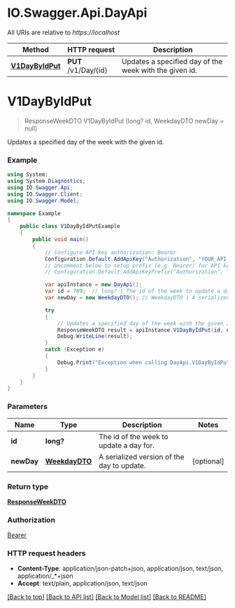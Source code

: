 # IO.Swagger.Api.DayApi

All URIs are relative to *https://localhost*

Method | HTTP request | Description
------------- | ------------- | -------------
[**V1DayByIdPut**](DayApi.md#v1daybyidput) | **PUT** /v1/Day/{id} | Updates a specified day of the week with the given id.


<a name="v1daybyidput"></a>
# **V1DayByIdPut**
> ResponseWeekDTO V1DayByIdPut (long? id, WeekdayDTO newDay = null)

Updates a specified day of the week with the given id.

### Example
```csharp
using System;
using System.Diagnostics;
using IO.Swagger.Api;
using IO.Swagger.Client;
using IO.Swagger.Model;

namespace Example
{
    public class V1DayByIdPutExample
    {
        public void main()
        {
            // Configure API key authorization: Bearer
            Configuration.Default.AddApiKey("Authorization", "YOUR_API_KEY");
            // Uncomment below to setup prefix (e.g. Bearer) for API key, if needed
            // Configuration.Default.AddApiKeyPrefix("Authorization", "Bearer");

            var apiInstance = new DayApi();
            var id = 789;  // long? | The id of the week to update a day for.
            var newDay = new WeekdayDTO(); // WeekdayDTO | A serialized version of the day to update. (optional) 

            try
            {
                // Updates a specified day of the week with the given id.
                ResponseWeekDTO result = apiInstance.V1DayByIdPut(id, newDay);
                Debug.WriteLine(result);
            }
            catch (Exception e)
            {
                Debug.Print("Exception when calling DayApi.V1DayByIdPut: " + e.Message );
            }
        }
    }
}
```

### Parameters

Name | Type | Description  | Notes
------------- | ------------- | ------------- | -------------
 **id** | **long?**| The id of the week to update a day for. | 
 **newDay** | [**WeekdayDTO**](WeekdayDTO.md)| A serialized version of the day to update. | [optional] 

### Return type

[**ResponseWeekDTO**](ResponseWeekDTO.md)

### Authorization

[Bearer](../README.md#Bearer)

### HTTP request headers

 - **Content-Type**: application/json-patch+json, application/json, text/json, application/_*+json
 - **Accept**: text/plain, application/json, text/json

[[Back to top]](#) [[Back to API list]](../README.md#documentation-for-api-endpoints) [[Back to Model list]](../README.md#documentation-for-models) [[Back to README]](../README.md)

